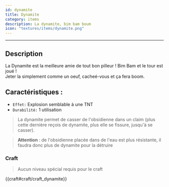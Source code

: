 ```yaml
---
id: dynamite
title: Dynamite
category: items
description: La dynamite, bim bam boum
icon: "textures/items/dynamite.png"
---
```

___
## Description

La Dynamite est la meilleure amie de tout bon pilleur ! Bim Bam et le tour est joué !  
Jeter la simplement comme un oeuf, cacheé-vous et ça fera boom.

## Caractéristiques : 

* ``Effet:`` Explosion semblable à une TNT
* ``Durabilité:`` 1 utilisation

> La dynamite permet de casser de l'obsidienne dans un claim (plus cette dernière reçois de dynamite,
plus elle se fissure, jusqu'à se casser).

> **Attention** : de l'obsidienne placée dans de l'eau est plus résistante, il faudra donc plus de dynamite
pour la détruire

### Craft

> Aucun niveau spécial requis pour le craft

{{craft#craft/craft_dynamite}}
